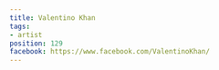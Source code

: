 ```yaml
---
title: Valentino Khan
tags:
- artist
position: 129
facebook: https://www.facebook.com/ValentinoKhan/
---
```


